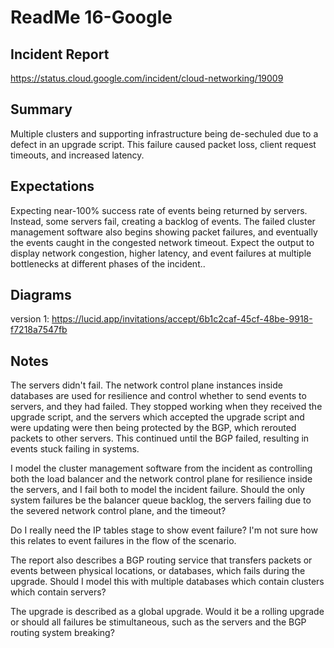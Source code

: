 # ReadMe 16-Google

## Incident Report

https://status.cloud.google.com/incident/cloud-networking/19009

## Summary

Multiple clusters and supporting infrastructure being de-sechuled due to a defect in an upgrade script. This failure caused packet loss, client request timeouts, and increased latency.

## Expectations

Expecting near-100% success rate of events being returned by servers. Instead, some servers fail, creating a backlog of events. The failed cluster management software also begins showing packet failures, and eventually the events caught in the congested network timeout. Expect the output to display network congestion, higher latency, and event failures at multiple bottlenecks at different phases of the incident..

## Diagrams

version 1: https://lucid.app/invitations/accept/6b1c2caf-45cf-48be-9918-f7218a7547fb

## Notes

The servers didn't fail. The network control plane instances inside databases are used for resilience and control whether to send events to servers, and they had failed. They stopped working when they received the upgrade script, and the servers which accepted the upgrade script and were updating were then being protected by the BGP, which rerouted packets to other servers. This continued until the BGP failed, resulting in events stuck failing in systems.

I model the cluster management software from the incident as controlling both the load balancer and the network control plane for resilience inside the servers, and I fail both to model the incident failure. Should the only system failures be the balancer queue backlog, the servers failing due to the severed network control plane, and the timeout?

Do I really need the IP tables stage to show event failure? I'm not sure how this relates to event failures in the flow of the scenario. 

The report also describes a BGP routing service that transfers packets or events between physical locations, or databases, which fails during the upgrade. Should I model this with multiple databases which contain clusters which contain servers?

The upgrade is described as a global upgrade. Would it be a rolling upgrade or should all failures be stimultaneous, such as the servers and the BGP routing system breaking?
